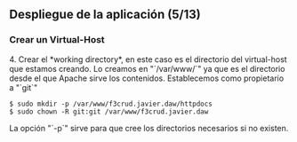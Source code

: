 ## Despliegue de la aplicación (5/13) ##

### Crear un Virtual-Host ###

<p style="text-align:left">4. Crear el *working directory*, en este caso es el directorio del virtual-host que estamos creando. Lo creamos en "`/var/www/`" ya que es el directorio desde el que Apache sirve los contenidos. Establecemos como propietario a "`git`"</p>

    $ sudo mkdir -p /var/www/f3crud.javier.daw/httpdocs
    $ sudo chown -R git:git /var/www/f3crud.javier.daw

<p  style="text-align:left">La opción "`-p`" sirve para que cree los directorios necesarios si no existen.</p>